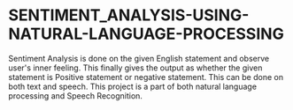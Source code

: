 # SENTIMENT_ANALYSIS-USING-NATURAL-LANGUAGE-PROCESSING
Sentiment Analysis is done on the given English statement and observe user's inner feeling. This finally gives the output as whether the given statement is Positive statement or negative statement. This can be done on both text and speech.
This project is a part of both natural language processing and Speech Recognition.
